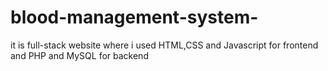 # blood-management-system-
it is full-stack website where i used HTML,CSS and Javascript for frontend and PHP and MySQL for backend
